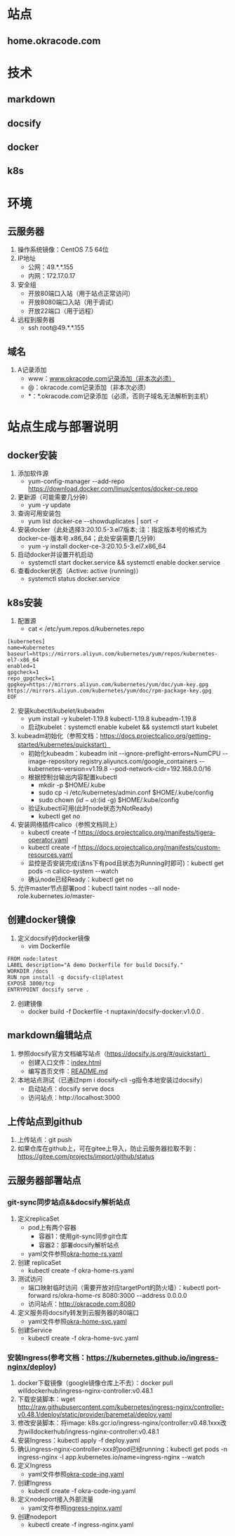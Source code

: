 # 站点
## home.okracode.com
# 技术
## markdown
## docsify
## docker
## k8s
# 环境
## 云服务器
1. 操作系统镜像：CentOS 7.5 64位
2. IP地址
	* 公网：49.\*.\*.155
	* 内网：172.17.0.17
3. 安全组
	* 开放80端口入站（用于站点正常访问）
	* 开放8080端口入站（用于调试）
	* 开放22端口（用于远程）
4. 远程到服务器
	* ssh root@49.\*.\*.155
## 域名
1. A记录添加
	* www：www.okracode.com记录添加（非本次必须）
	* @：okracode.com记录添加（非本次必须）
	* \*：\*.okracode.com记录添加（必须，否则子域名无法解析到主机）
# 站点生成与部署说明
## docker安装
1. 添加软件源
	* yum-config-manager --add-repo https://download.docker.com/linux/centos/docker-ce.repo
2. 更新源（可能需要几分钟）
	* yum -y update
3. 查询可用安装包
	* yum list docker-ce --showduplicates | sort -r
4. 安装docker（此处选择3:20.10.5-3.el7版本; 注：指定版本号的格式为docker-ce-版本号.x86_64；此处安装需要几分钟）
	* yum -y install docker-ce-3:20.10.5-3.el7.x86_64
5. 启动docker并设置开机启动
	* systemctl start docker.service && systemctl enable docker.service
6. 查看docker状态（Active: active (running)）
	* systemctl status docker.service
## k8s安装
1. 配置源
	* cat <<EOF > /etc/yum.repos.d/kubernetes.repo
```
[kubernetes]
name=Kubernetes
baseurl=https://mirrors.aliyun.com/kubernetes/yum/repos/kubernetes-el7-x86_64
enabled=1
gpgcheck=1
repo_gpgcheck=1
gpgkey=https://mirrors.aliyun.com/kubernetes/yum/doc/yum-key.gpg https://mirrors.aliyun.com/kubernetes/yum/doc/rpm-package-key.gpg
EOF
```
2. 安装kubectl/kubelet/kubeadm
	* yum install -y kubelet-1.19.8 kubectl-1.19.8 kubeadm-1.19.8
	* 启动kubelet：systemctl enable kubelet && systemctl start kubelet
3. kubeadm初始化（参照文档：https://docs.projectcalico.org/getting-started/kubernetes/quickstart）
	* 初始化kubeadm：kubeadm init --ignore-preflight-errors=NumCPU --image-repository registry.aliyuncs.com/google_containers --kubernetes-version=v1.19.8 --pod-network-cidr=192.168.0.0/16
	* 根据控制台输出内容配置kubectl
		* mkdir -p $HOME/.kube
		* sudo cp -i /etc/kubernetes/admin.conf $HOME/.kube/config
		* sudo chown $(id -u):$(id -g) $HOME/.kube/config
	* 验证kubectl可用(此时node状态为NotReady)
		* kubectl get no
4. 安装网络插件calico（参照文档同上）
	* kubectl create -f https://docs.projectcalico.org/manifests/tigera-operator.yaml
	* kubectl create -f https://docs.projectcalico.org/manifests/custom-resources.yaml
	* 监控是否安装完成(该ns下有pod且状态为Running时即可)：kubectl get pods -n calico-system --watch
	* 确认node已经Ready：kubectl get no
5. 允许master节点部署pod：kubectl taint nodes --all node-role.kubernetes.io/master-
## 创建docker镜像
1. 定义docsify的docker镜像
	* vim Dockerfile
```
FROM node:latest
LABEL description="A demo Dockerfile for build Docsify."
WORKDIR /docs
RUN npm install -g docsify-cli@latest
EXPOSE 3000/tcp
ENTRYPOINT docsify serve .
```
2. 创建镜像
	* docker build -f Dockerfile -t nuptaxin/docsify-docker:v1.0.0 .
## markdown编辑站点
1. 参照docsify官方文档编写站点（https://docsify.js.org/#/quickstart）
	* 创建入口文件：[index.html](/docs/index.html)
	* 编写首页文件：[README.md](/docs/README.md)
2. 本地站点测试（已通过npm i docsify-cli -g指令本地安装过docsify）
	* 启动站点：docsify serve docs
	* 访问站点：http://localhost:3000
## 上传站点到github
1. 上传站点：git push
2. 如果仓库在github上，可在gitee上导入，防止云服务器拉取不到：https://gitee.com/projects/import/github/status
## 云服务器部署站点
### git-sync同步站点&&docsify解析站点
1. 定义replicaSet
	* pod上有两个容器
		* 容器1：使用git-sync同步git仓库
		* 容器2：部署docsify解析站点
	* yaml文件参照[okra-home-rs.yaml](/k8s/okra-home-rs.yaml)
2. 创建 replicaSet
	* kubectl create -f okra-home-rs.yaml
3. 测试访问
	* 端口映射临时访问（需要开放对应targetPort的防火墙）：kubectl port-forward rs/okra-home-rs 8080:3000 --address 0.0.0.0
	* 访问站点：http://okracode.com:8080
4. 定义服务将docsify转发到云服务器的80端口
	* yaml文件参照[okra-home-svc.yaml](/k8s/okra-home-svc.yaml)
5. 创建Service
	* kubectl create -f okra-home-svc.yaml
### 安装Ingress(参考文档：https://kubernetes.github.io/ingress-nginx/deploy)
1. docker下载镜像（google镜像仓库上不去）：docker pull willdockerhub/ingress-nginx-controller:v0.48.1
2. 下载安装脚本：wget http://raw.githubusercontent.com/kubernetes/ingress-nginx/controller-v0.48.1/deploy/static/provider/baremetal/deploy.yaml
3. 修改安装脚本：将image: k8s.gcr.io/ingress-nginx/controller:v0.48.1xxx改为willdockerhub/ingress-nginx-controller:v0.48.1
4. 安装Ingress：kubectl apply -f deploy.yaml
5. 确认ingress-nginx-controller-xxx的pod已经running：kubectl get pods -n ingress-nginx -l app.kubernetes.io/name=ingress-nginx --watch
6. 定义Ingress
	* yaml文件参照[okra-code-ing.yaml](/k8s/okra-code-ing.yaml)
7. 创建Ingress
	* kubectl create -f okra-code-ing.yaml
8. 定义nodeport接入外部流量
	* yaml文件参照[ingress-nginx.yaml](/k8s/ingerss-nginx.yaml)
9. 创建nodeport
	* kubectl create -f ingress-nginx.yaml 
